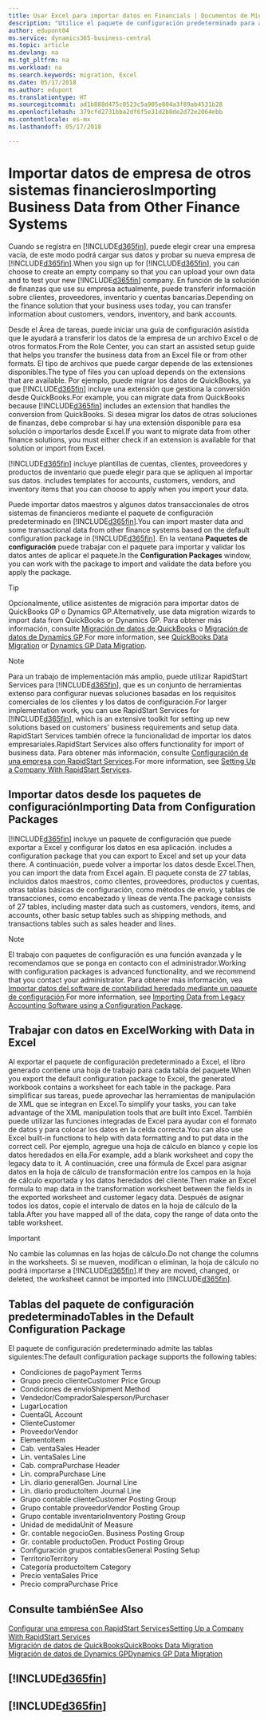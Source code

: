 ```yaml
---
title: Usar Excel para importar datos en Financials | Documentos de Microsoft
description: "Utilice el paquete de configuración predeterminado para agregar datos de cliente en Excel e importar los datos en Business Central."
author: edupont04
ms.service: dynamics365-business-central
ms.topic: article
ms.devlang: na
ms.tgt_pltfrm: na
ms.workload: na
ms.search.keywords: migration, Excel
ms.date: 05/17/2018
ms.author: edupont
ms.translationtype: HT
ms.sourcegitcommit: ad1b888d475c0523c5a905e804a3f89ab4531b28
ms.openlocfilehash: 379cfd2731bba2df6f5e31d2b8de2d72e2064ebb
ms.contentlocale: es-mx
ms.lasthandoff: 05/17/2018

---
```

# <a name="importing-business-data-from-other-finance-systems"></a><span data-ttu-id="b5fce-103">Importar datos de empresa de otros sistemas financieros</span><span class="sxs-lookup"><span data-stu-id="b5fce-103">Importing Business Data from Other Finance Systems</span></span>
<span data-ttu-id="b5fce-104">Cuando se registra en [!INCLUDE[d365fin](includes/d365fin_md.md)], puede elegir crear una empresa vacía, de este modo podrá cargar sus datos y probar su nueva empresa de [!INCLUDE[d365fin](includes/d365fin_md.md)].</span><span class="sxs-lookup"><span data-stu-id="b5fce-104">When you sign up for [!INCLUDE[d365fin](includes/d365fin_md.md)], you can choose to create an empty company so that you can upload your own data and to test your new [!INCLUDE[d365fin](includes/d365fin_md.md)] company.</span></span> <span data-ttu-id="b5fce-105">En función de la solución de finanzas que use su empresa actualmente, puede transferir información sobre clientes, proveedores, inventario y cuentas bancarias.</span><span class="sxs-lookup"><span data-stu-id="b5fce-105">Depending on the finance solution that your business uses today, you can transfer information about customers, vendors, inventory, and bank accounts.</span></span>  

<span data-ttu-id="b5fce-106">Desde el Área de tareas, puede iniciar una guía de configuración asistida que le ayudará a transferir los datos de la empresa de un archivo Excel o de otros formatos.</span><span class="sxs-lookup"><span data-stu-id="b5fce-106">From the Role Center, you can start an assisted setup guide that helps you transfer the business data from an Excel file or from other formats.</span></span> <span data-ttu-id="b5fce-107">El tipo de archivos que puede cargar depende de las extensiones disponibles.</span><span class="sxs-lookup"><span data-stu-id="b5fce-107">The type of files you can upload depends on the extensions that are available.</span></span> <span data-ttu-id="b5fce-108">Por ejemplo, puede migrar los datos de QuickBooks, ya que [!INCLUDE[d365fin](includes/d365fin_md.md)] incluye una extensión que gestiona la conversión desde QuickBooks.</span><span class="sxs-lookup"><span data-stu-id="b5fce-108">For example, you can migrate data from QuickBooks because [!INCLUDE[d365fin](includes/d365fin_md.md)] includes an extension that handles the conversion from QuickBooks.</span></span> <span data-ttu-id="b5fce-109">Si desea migrar los datos de otras soluciones de finanzas, debe comprobar si hay una extensión disponible para esa solución o importarlos desde Excel.</span><span class="sxs-lookup"><span data-stu-id="b5fce-109">If you want to migrate data from other finance solutions, you must either check if an extension is available for that solution or import from Excel.</span></span>  

[!INCLUDE[d365fin](includes/d365fin_md.md)]<span data-ttu-id="b5fce-110"> incluye plantillas de cuentas, clientes, proveedores y productos de inventario que puede elegir para que se apliquen al importar sus datos.</span><span class="sxs-lookup"><span data-stu-id="b5fce-110"> includes templates for accounts, customers, vendors, and inventory items that you can choose to apply when you import your data.</span></span>

<span data-ttu-id="b5fce-111">Puede importar datos maestros y algunos datos transaccionales de otros sistemas de financieros mediante el paquete de configuración predeterminado en [!INCLUDE[d365fin](includes/d365fin_md.md)].</span><span class="sxs-lookup"><span data-stu-id="b5fce-111">You can import master data and some transactional data from other finance systems based on the default configuration package in [!INCLUDE[d365fin](includes/d365fin_md.md)].</span></span> <span data-ttu-id="b5fce-112">En la ventana **Paquetes de configuración** puede trabajar con el paquete para importar y validar los datos antes de aplicar el paquete.</span><span class="sxs-lookup"><span data-stu-id="b5fce-112">In the **Configuration Packages** window, you can work with the package to import and validate the data before you apply the package.</span></span>  

> [!TIP]  
> <span data-ttu-id="b5fce-113">Opcionalmente, utilice asistentes de migración para importar datos de QuickBooks GP o Dynamics GP.</span><span class="sxs-lookup"><span data-stu-id="b5fce-113">Alternatively, use data migration wizards to import data from QuickBooks or Dynamics GP.</span></span> <span data-ttu-id="b5fce-114">Para obtener más información, consulte [Migración de datos de QuickBooks](ui-extensions-quickbooks-data-migration.md) o [Migración de datos de Dynamics GP](ui-extensions-dynamicsgp-data-migration.md).</span><span class="sxs-lookup"><span data-stu-id="b5fce-114">For more information, see [QuickBooks Data Migration](ui-extensions-quickbooks-data-migration.md) or [Dynamics GP Data Migration](ui-extensions-dynamicsgp-data-migration.md).</span></span>

> [!NOTE]  
> <span data-ttu-id="b5fce-115">Para un trabajo de implementación más amplio, puede utilizar RapidStart Services para [!INCLUDE[d365fin](includes/d365fin_md.md)], que es un conjunto de herramientas extenso para configurar nuevas soluciones basadas en los requisitos comerciales de los clientes y los datos de configuración.</span><span class="sxs-lookup"><span data-stu-id="b5fce-115">For larger implementation work, you can use RapidStart Services for [!INCLUDE[d365fin](includes/d365fin_md.md)], which is an extensive toolkit for setting up new solutions based on customers' business requirements and setup data.</span></span> <span data-ttu-id="b5fce-116">RapidStart Services también ofrece la funcionalidad de importar los datos empresariales.</span><span class="sxs-lookup"><span data-stu-id="b5fce-116">RapidStart Services also offers functionality for import of business data.</span></span> <span data-ttu-id="b5fce-117">Para obtener más información, consulte [Configuración de una empresa con RapidStart Services](admin-set-up-a-company-with-rapidstart.md).</span><span class="sxs-lookup"><span data-stu-id="b5fce-117">For more information, see [Setting Up a Company With RapidStart Services](admin-set-up-a-company-with-rapidstart.md).</span></span>

## <a name="importing-data-from-configuration-packages"></a><span data-ttu-id="b5fce-118">Importar datos desde los paquetes de configuración</span><span class="sxs-lookup"><span data-stu-id="b5fce-118">Importing Data from Configuration Packages</span></span>
[!INCLUDE[d365fin](includes/d365fin_md.md)]<span data-ttu-id="b5fce-119"> incluye un paquete de configuración que puede exportar a Excel y configurar los datos en esa aplicación.</span><span class="sxs-lookup"><span data-stu-id="b5fce-119"> includes a configuration package that you can export to Excel and set up your data there.</span></span> <span data-ttu-id="b5fce-120">A continuación, puede volver a importar los datos desde Excel.</span><span class="sxs-lookup"><span data-stu-id="b5fce-120">Then, you can import the data from Excel again.</span></span> <span data-ttu-id="b5fce-121">El paquete consta de 27 tablas, incluidos datos maestros, como clientes, proveedores, productos y cuentas, otras tablas básicas de configuración, como métodos de envío, y tablas de transacciones, como encabezado y líneas de venta.</span><span class="sxs-lookup"><span data-stu-id="b5fce-121">The package consists of 27 tables, including master data such as customers, vendors, items, and accounts, other basic setup tables such as shipping methods, and transactions tables such as sales header and lines.</span></span>  

> [!NOTE]  
>   <span data-ttu-id="b5fce-122">El trabajo con paquetes de configuración es una función avanzada y le recomendamos que se ponga en contacto con el administrador.</span><span class="sxs-lookup"><span data-stu-id="b5fce-122">Working with configuration packages is advanced functionality, and we recommend that you contact your administrator.</span></span> <span data-ttu-id="b5fce-123">Para obtener más información, vea [Importar datos del software de contabilidad heredado mediante un paquete de configuración](across-import-data-configuration-packages.md).</span><span class="sxs-lookup"><span data-stu-id="b5fce-123">For more information, see [Importing Data from Legacy Accounting Software using a Configuration Package](across-import-data-configuration-packages.md).</span></span>

## <a name="working-with-data-in-excel"></a><span data-ttu-id="b5fce-124">Trabajar con datos en Excel</span><span class="sxs-lookup"><span data-stu-id="b5fce-124">Working with Data in Excel</span></span>
<span data-ttu-id="b5fce-125">Al exportar el paquete de configuración predeterminado a Excel, el libro generado contiene una hoja de trabajo para cada tabla del paquete.</span><span class="sxs-lookup"><span data-stu-id="b5fce-125">When you export the default configuration package to Excel, the generated workbook contains a worksheet for each table in the package.</span></span> <span data-ttu-id="b5fce-126">Para simplificar sus tareas, puede aprovechar las herramientas de manipulación de XML que se integran en Excel.</span><span class="sxs-lookup"><span data-stu-id="b5fce-126">To simplify your tasks, you can take advantage of the XML manipulation tools that are built into Excel.</span></span> <span data-ttu-id="b5fce-127">También puede utilizar las funciones integradas de Excel para ayudar con el formato de datos y para colocar los datos en la celda correcta.</span><span class="sxs-lookup"><span data-stu-id="b5fce-127">You can also use Excel built-in functions to help with data formatting and to put data in the correct cell.</span></span> <span data-ttu-id="b5fce-128">Por ejemplo, agregue una hoja de cálculo en blanco y copie los datos heredados en ella.</span><span class="sxs-lookup"><span data-stu-id="b5fce-128">For example, add a blank worksheet and copy the legacy data to it.</span></span> <span data-ttu-id="b5fce-129">A continuación, cree una fórmula de Excel para asignar datos en la hoja de cálculo de transformación entre los campos en la hoja de cálculo exportada y los datos heredados del cliente.</span><span class="sxs-lookup"><span data-stu-id="b5fce-129">Then make an Excel formula to map data in the transformation worksheet between the fields in the exported worksheet and customer legacy data.</span></span> <span data-ttu-id="b5fce-130">Después de asignar todos los datos, copie el intervalo de datos en la hoja de cálculo de la tabla.</span><span class="sxs-lookup"><span data-stu-id="b5fce-130">After you have mapped all of the data, copy the range of data onto the table worksheet.</span></span>  

> [!IMPORTANT]  
>  <span data-ttu-id="b5fce-131">No cambie las columnas en las hojas de cálculo.</span><span class="sxs-lookup"><span data-stu-id="b5fce-131">Do not change the columns in the worksheets.</span></span> <span data-ttu-id="b5fce-132">Si se mueven, modifican o eliminan, la hoja de cálculo no podrá importarse a [!INCLUDE[d365fin](includes/d365fin_md.md)].</span><span class="sxs-lookup"><span data-stu-id="b5fce-132">If they are moved, changed, or deleted, the worksheet cannot be imported into [!INCLUDE[d365fin](includes/d365fin_md.md)].</span></span>

## <a name="tables-in-the-default-configuration-package"></a><span data-ttu-id="b5fce-133">Tablas del paquete de configuración predeterminado</span><span class="sxs-lookup"><span data-stu-id="b5fce-133">Tables in the Default Configuration Package</span></span>
<span data-ttu-id="b5fce-134">El paquete de configuración predeterminado admite las tablas siguientes:</span><span class="sxs-lookup"><span data-stu-id="b5fce-134">The default configuration package supports the following tables:</span></span>

-   <span data-ttu-id="b5fce-135">Condiciones de pago</span><span class="sxs-lookup"><span data-stu-id="b5fce-135">Payment Terms</span></span>
-   <span data-ttu-id="b5fce-136">Grupo precio cliente</span><span class="sxs-lookup"><span data-stu-id="b5fce-136">Customer Price Group</span></span>
-   <span data-ttu-id="b5fce-137">Condiciones de envío</span><span class="sxs-lookup"><span data-stu-id="b5fce-137">Shipment Method</span></span>
-   <span data-ttu-id="b5fce-138">Vendedor/Comprador</span><span class="sxs-lookup"><span data-stu-id="b5fce-138">Salesperson/Purchaser</span></span>
-   <span data-ttu-id="b5fce-139">Lugar</span><span class="sxs-lookup"><span data-stu-id="b5fce-139">Location</span></span>
-   <span data-ttu-id="b5fce-140">Cuenta</span><span class="sxs-lookup"><span data-stu-id="b5fce-140">GL Account</span></span>
-   <span data-ttu-id="b5fce-141">Cliente</span><span class="sxs-lookup"><span data-stu-id="b5fce-141">Customer</span></span>
-   <span data-ttu-id="b5fce-142">Proveedor</span><span class="sxs-lookup"><span data-stu-id="b5fce-142">Vendor</span></span>
-   <span data-ttu-id="b5fce-143">Elemento</span><span class="sxs-lookup"><span data-stu-id="b5fce-143">Item</span></span>
-   <span data-ttu-id="b5fce-144">Cab. venta</span><span class="sxs-lookup"><span data-stu-id="b5fce-144">Sales Header</span></span>
-   <span data-ttu-id="b5fce-145">Lín. venta</span><span class="sxs-lookup"><span data-stu-id="b5fce-145">Sales Line</span></span>
-   <span data-ttu-id="b5fce-146">Cab. compra</span><span class="sxs-lookup"><span data-stu-id="b5fce-146">Purchase Header</span></span>
-   <span data-ttu-id="b5fce-147">Lín. compra</span><span class="sxs-lookup"><span data-stu-id="b5fce-147">Purchase Line</span></span>
-   <span data-ttu-id="b5fce-148">Lín. diario general</span><span class="sxs-lookup"><span data-stu-id="b5fce-148">Gen. Journal Line</span></span>
-   <span data-ttu-id="b5fce-149">Lín. diario producto</span><span class="sxs-lookup"><span data-stu-id="b5fce-149">Item Journal Line</span></span>
-   <span data-ttu-id="b5fce-150">Grupo contable cliente</span><span class="sxs-lookup"><span data-stu-id="b5fce-150">Customer Posting Group</span></span>
-   <span data-ttu-id="b5fce-151">Grupo contable proveedor</span><span class="sxs-lookup"><span data-stu-id="b5fce-151">Vendor Posting Group</span></span>
-   <span data-ttu-id="b5fce-152">Grupo contable inventario</span><span class="sxs-lookup"><span data-stu-id="b5fce-152">Inventory Posting Group</span></span>
-   <span data-ttu-id="b5fce-153">Unidad de medida</span><span class="sxs-lookup"><span data-stu-id="b5fce-153">Unit of Measure</span></span>
-   <span data-ttu-id="b5fce-154">Gr. contable negocio</span><span class="sxs-lookup"><span data-stu-id="b5fce-154">Gen. Business Posting Group</span></span>
-   <span data-ttu-id="b5fce-155">Gr. contable producto</span><span class="sxs-lookup"><span data-stu-id="b5fce-155">Gen. Product Posting Group</span></span>
-   <span data-ttu-id="b5fce-156">Configuración grupos contables</span><span class="sxs-lookup"><span data-stu-id="b5fce-156">General Posting Setup</span></span>
-   <span data-ttu-id="b5fce-157">Territorio</span><span class="sxs-lookup"><span data-stu-id="b5fce-157">Territory</span></span>
-   <span data-ttu-id="b5fce-158">Categoría producto</span><span class="sxs-lookup"><span data-stu-id="b5fce-158">Item Category</span></span>
-   <span data-ttu-id="b5fce-159">Precio venta</span><span class="sxs-lookup"><span data-stu-id="b5fce-159">Sales Price</span></span>
-   <span data-ttu-id="b5fce-160">Precio compra</span><span class="sxs-lookup"><span data-stu-id="b5fce-160">Purchase Price</span></span>

## <a name="see-also"></a><span data-ttu-id="b5fce-161">Consulte también</span><span class="sxs-lookup"><span data-stu-id="b5fce-161">See Also</span></span>
[<span data-ttu-id="b5fce-162">Configurar una empresa con RapidStart Services</span><span class="sxs-lookup"><span data-stu-id="b5fce-162">Setting Up a Company With RapidStart Services</span></span>](admin-set-up-a-company-with-rapidstart.md)  
[<span data-ttu-id="b5fce-163">Migración de datos de QuickBooks</span><span class="sxs-lookup"><span data-stu-id="b5fce-163">QuickBooks Data Migration</span></span>](ui-extensions-quickbooks-data-migration.md)  
[<span data-ttu-id="b5fce-164">Migración de datos de Dynamics GP</span><span class="sxs-lookup"><span data-stu-id="b5fce-164">Dynamics GP Data Migration</span></span>](ui-extensions-dynamicsgp-data-migration.md)  

## [!INCLUDE[d365fin](includes/free_trial_md.md)]  
## [!INCLUDE[d365fin](includes/training_link_md.md)]

